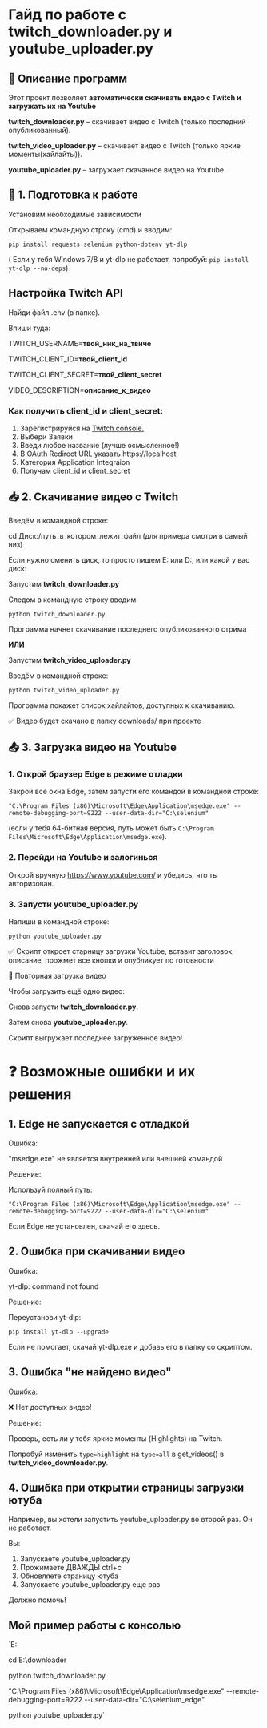 # Гайд по работе с twitch_downloader.py и youtube_uploader.py

## 📌 Описание программ
Этот проект позволяет **автоматически скачивать видео с Twitch и загружать их на Youtube**

**twitch_downloader.py** – скачивает видео с Twitch (только последний опубликованный).

**twitch_video_uploader.py** – скачивает видео с Twitch (только яркие моменты(хайлайты)).

**youtube_uploader.py** – загружает скачанное видео на Youtube.

## 🔧 1. Подготовка к работе
Установим необходимые зависимости

Открываем командную строку (cmd) и вводим:

`pip install requests selenium python-dotenv yt-dlp`

( Если у тебя Windows 7/8 и yt-dlp не работает, попробуй:
`pip install yt-dlp --no-deps`)

## Настройка Twitch API

Найди файл .env (в папке).

Впиши туда:

TWITCH_USERNAME=**твой_ник_на_твиче**

TWITCH_CLIENT_ID=**твой_client_id**

TWITCH_CLIENT_SECRET=**твой_client_secret**

VIDEO_DESCRIPTION=**описание_к_видео**

### Как получить client_id и client_secret:

1) Зарегистрируйся на [Twitch console.](https://dev.twitch.tv/console)
2) Выбери Заявки
3) Введи любое название (лучше осмысленное!)
4) В OAuth Redirect URL указать https://localhost
5) Категория Application Integraion
6) Получам client_id и client_secret

## 📥 2. Скачивание видео с Twitch

Введём в командной строке:

cd Диск:/путь_в_котором_лежит_файл (для примера смотри в самый низ)

Если нужно сменить диск, то просто пишем E: или D:, или какой у вас диск:

Запустим **twitch_downloader.py**

Следом в командную строку вводим

`python twitch_downloader.py`

Программа начнет скачивание последнего опубликованного стрима

**ИЛИ**

Запустим **twitch_video_uploader.py**

Введём в командной строке:

`python twitch_video_uploader.py`

Программа покажет список хайлайтов, доступных к скачиванию.

✅ Видео будет скачано в папку downloads/ при проекте

## 📤 3. Загрузка видео на Youtube

### 1. Открой браузер Edge в режиме отладки

Закрой все окна Edge, затем запусти его командой в командной строке:

`"C:\Program Files (x86)\Microsoft\Edge\Application\msedge.exe" --remote-debugging-port=9222 --user-data-dir="C:\selenium"`

(если у тебя 64-битная версия, путь может быть `C:\Program Files\Microsoft\Edge\Application\msedge.exe`).

### 2. Перейди на Youtube и залогинься

Открой вручную https://www.youtube.com/ и убедись, что ты авторизован.

### 3. Запусти youtube_uploader.py

Напиши в командной строке:

`python youtube_uploader.py`

✅ Скрипт откроет старницу загрузки Youtube, вставит заголовок, описание, прожмет все кнопки и опубликует по готовности

🔄 Повторная загрузка видео

Чтобы загрузить ещё одно видео:

Снова запусти **twitch_downloader.py**.

Затем снова **youtube_uploader.py**.

Скрипт выгружает последнее загруженное видео! 

# ❓ Возможные ошибки и их решения

## 1. Edge не запускается с отладкой

Ошибка:

"msedge.exe" не является внутренней или внешней командой

Решение:

Используй полный путь:

`"C:\Program Files (x86)\Microsoft\Edge\Application\msedge.exe" --remote-debugging-port=9222 --user-data-dir="C:\selenium"`

Если Edge не установлен, скачай его здесь.

## 2. Ошибка при скачивании видео

Ошибка:

yt-dlp: command not found

Решение:

Переустанови yt-dlp:

`pip install yt-dlp --upgrade`

Если не помогает, скачай yt-dlp.exe и добавь его в папку со скриптом.

## 3. Ошибка "не найдено видео"

Ошибка:

❌ Нет доступных видео!

Решение:

Проверь, есть ли у тебя яркие моменты (Highlights) на Twitch.

Попробуй изменить `type=highlight` на `type=all` в get_videos() в **twitch_video_downloader.py**.

## 4. Ошибка при открытии страницы загрузки ютуба

Например, вы хотели запустить youtube_uploader.py во второй раз. Он не работает.

Вы:

1. Запускаете youtube_uploader.py
2. Прожимаете ДВАЖДЫ ctrl+c
3. Обновляете страницу ютуба
4. Запускаете youtube_uploader.py еще раз

Должно помочь!

## Мой пример работы с консолью

`E:

cd E:\downloader

python twitch_downloader.py

"C:\Program Files (x86)\Microsoft\Edge\Application\msedge.exe" --remote-debugging-port=9222 --user-data-dir="C:\selenium_edge"

python youtube_uploader.py`
